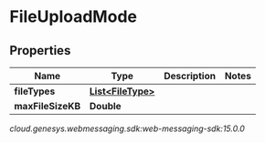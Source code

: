 # FileUploadMode


## Properties

| Name | Type | Description | Notes |
| ------------ | ------------- | ------------- | ------------- |
| **fileTypes** | [**List&lt;FileType&gt;**](FileType) |  |  |
| **maxFileSizeKB** | **Double** |  |  |




_cloud.genesys.webmessaging.sdk:web-messaging-sdk:15.0.0_
